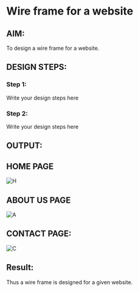 # Wire frame for a website

## AIM:
To design a wire frame for a website.

## DESIGN STEPS:

### Step 1:
Write your design steps here 

### Step 2:
Write your design steps here

## OUTPUT:
## HOME PAGE 
![H](https://user-images.githubusercontent.com/93901857/152018175-f6344798-3942-49ff-b842-4bc2e8a1c93f.png)
## ABOUT US PAGE

![A](https://user-images.githubusercontent.com/93901857/152018151-e3b30325-c57d-4d2e-9ccb-0fb408b6a0d6.png)
## CONTACT PAGE:

![C](https://user-images.githubusercontent.com/93901857/152018165-776b0432-646f-4808-ac35-fac229a454d0.png)


## Result:
Thus a wire frame is designed for a given website.
